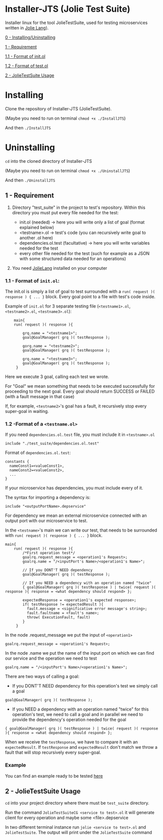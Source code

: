 # Installer-JTS (Jolie Test Suite)
Installer linux for the tool JolieTestSuite, used for testing microservices written in [Jolie Lang](http://www.jolie-lang.org)).


[0 - Installing](https://github.com/sanfo3855/Installer-JTS#installing)[/Uninstalling](https://github.com/sanfo3855/Installer-JTS#uninstalling)

[1 - Requirement](https://github.com/sanfo3855/Installer-JTS#requirement)

[1.1 - Format of init.ol](https://github.com/sanfo3855/Installer-JTS#format-of-initol)

[1.2 - Format of test.ol](https://github.com/sanfo3855/Installer-JTS#format-of-a-testnameol)

[2 - JolieTestSuite Usage](https://github.com/sanfo3855/JoUnit#jolietestsuite-usage)




# Installing

Clone the repository of Installer-JTS (JolieTestSuite).

(Maybe you need to run on terminal ```chmod +x ./InstallJTS```)

And then ```./InstallJTS```

# Uninstalling

```cd``` into the cloned directory of Installer-JTS

(Maybe you need to run on terminal ```chmod +x ./UninstallJTS```)

And then ```./UninstallJTS```






## 1 - Requirement

1. Directory "test_suite" in the project to test's repository.
    Within this directory you must put every file needed for the test:
    - init.ol (needed) -> here you will write only a list of goal (format explained below)
    - \<testname\>.ol -> test's code (you can recursively write goal to another <testname1>.ol here)
    - dependencies.ol.test (facultative) -> here you will write variables needed for the test
    - every other file needed for the test (such for example as a JSON with some structured data needed for an operations)
    
3. You need [JolieLang](http://jolie-lang.org/) installed on your computer



### 1.1 - Format of ```init.ol```:

The init.ol is simply a list of goal to test surrounded with a ```run( request )( response ) { ... }``` block. Every goal point to a file with test's code inside.
    
Example of ```init.ol``` for 3 separate testing file (```<testname1>.ol```, ```<testname2>.ol```, ```<testname3>.ol```):

```jolie
    main{
    run( request )( response ){

        grq.name = "<testname1>";
        goal@GoalManager( grq )( testResponse );

        gorq.name = "<testname2>";
        goal@GoalManager( grq )( testResponse );

        grq.name = "<testname3>";
        goal@GoalManager( grq )( testResponse );
     }
```
Here we execute 3 goal, calling each test we wrote. 

For "Goal" we mean something that needs to be executed successfully for proceeding to the next goal. Every goal should return SUCCESS or FAILED (with a fault message in that case)

If, for example, ```<testname2>```'s goal has a fault, it recursively stop every super-goal in waiting.
    
### 1.2 -Format of a ```<testname.ol>```

If you need ```dependencies.ol.test``` file, you must include it in ```<testname>.ol```

```jolie
include "./test_suite/dependencies.ol.test"
```

Format of ```dependencies.ol.test```:

```jolie
constants {
  nameConst1=<valueConst1>,
  nameConst2=<valueConst2>,
  ...
}
```

If your microservice has dependencies, you must include every of it.

The syntax for importing a dependency is:

```jolie
include "<outputPortName>.depservice"
```
For dependency we mean an external microservice connected with an output port with our microservice to test.


In the ```<testname>```'s main we can write our test, that needs to be surrounded with ```run( request )( response ) { ... }``` block.

```jolie
main{
    run( request )( response ){
        /*First operation test*/
        goalrq.request_message = <operation1's Request>;
        goalrq.name = "/<inputPort's Name>/<operation1's Name>";

        // If you DONT'T NEED dependency
        goal@GoalManager( grq )( testResponse );

        // If you NEED a dependency with an operation named "twice"
        { goal@GoalManager( grq )( testResponse ) | twice( request )( response ){ response = <what dependency should respond> };

        expectedResponse = <operation1's expected response>;
        if( testResponse != expectedResult ){
          fault.message = <significative error message's string>;
          fault.faultname = <fault's name>;
          throw( ExecutionFault, fault)
        }
     }
```


In the node .request_message we put the input of ```<operation1>```

```jolie
goalrq.request_message = <operation1's Request>;
```

In the node .name we put the name of the input port on which we can find our service and the operation we need to test

```jolie
goalrq.name = "/<inputPort's Name>/<operation1's Name>";
```

There are two ways of calling a goal:
- If you DONT'T NEED dependency for this operation's test we simply call a goal
```jolie
goal@GoalManager( grq )( testResponse );
```
- If you NEED a dependency with an operation named "twice" for this operation's test, we need to call a goal and in parallel we need to provide the dependency's operation needed for the goal

```jolie
{ goal@GoalManager( grq )( testResponse ) | twice( request )( response ){ response = <what dependency should respond> };
```

When we receive the ```testResponse```, we have to compare it with an ```expectedResult```. If ```testResponse``` and ```expectedResult``` don't match we throw a fault that will stop recursively every super-goal.


### Example

You can find an example ready to be tested [here](https://github.com/sanfo3855/test1)



## 2 - JolieTestSuite Usage

```cd``` into your project directory where there must be ```test_suite``` directory.

Run the command ```JolieTestSuiteCG <service to test>.ol``` it will generate client for every operation and maybe some \<file\>.depservice

In two different terminal instance run ```jolie <service to test>.ol``` and ```JolieTestSuite```. The output will print under the ```JolieTestSuite``` command
